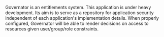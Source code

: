 Governator is an entitlements system. 
This application is under heavy development. 
Its aim is to serve as a repository for application security independent of each application's implementation details. 
When properly configured, Governator will be able to render decisions on access to resources given user/group/role constraints.
